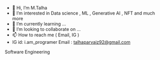 - 👋 Hi, I’m M.Talha
- 👀 I’m interested in Data science , ML , Generative AI , NFT and much more
- 🌱 I’m currently learning ...
- 💞️ I’m looking to collaborate on ...
- 📫 How to reach me ( Email, IG )
- 
  IG id: i.am_programer
  Email : talhaparvaiz92@gmail.com
<!---
tp92-chaudhary/tp92-chaudhary is a ✨ special ✨ repository because its `README.md` (this file) appears on your GitHub profile.
You can click the Preview link to take a look at your changes.
--->
Software Engineering
